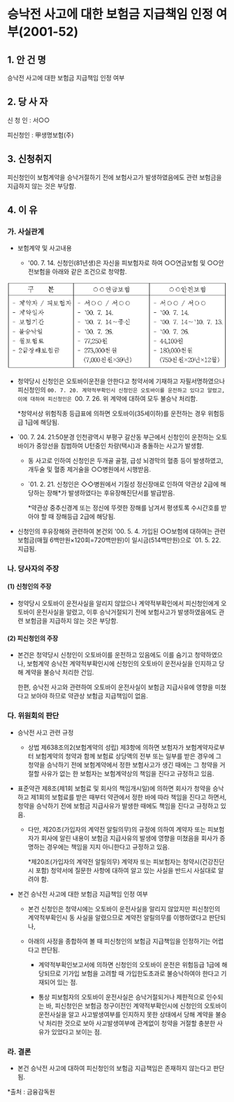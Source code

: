# 승낙전 사고에 대한 보험금 지급책임 인정 여부(2001-52)


## 1. 안 건 명
승낙전 사고에 대한 보험금 지급책임 인정 여부


## 2. 당 사 자

신 청 인 : 서○○

피신청인 : 甲생명보험(주)


## 3. 신청취지

피신청인이 보험계약을 승낙거절하기 전에 보험사고가 발생하였음에도 관련 보험금을 지급하지 않는 것은 부당함.


## 4. 이   유

### 가. 사실관계

* 보험계약 및 사고내용

  * '00. 7. 14. 신청인(81년생)은 자신을 피보험자로 하여 ○○연금보험 및 ○○안전보험을 아래와 같은 조건으로 청약함. 

![alt image](https://raw.githubusercontent.com/aijinet/bodoc-claim-contents/master/contents/images/74_1.PNG)

<!--     
구    분 
○○연금보험
○○안전보험
 - 계약자 / 피보험자
 - 계약일자
 - 보험기간
 - 불승낙일
 - 월보험료
 - 2급장해보험금

 - 서○○ / 서○○
 - `00. 7. 14.
 - `00. 7. 14～종신
 - `00. 7. 26.
 - 77,250원
 - 273,000천원
   (7,000천원×39년)
 - 서○○ / 서○○
 - `00. 7. 14.
 - `00. 7. 14～`10. 7. 13.
 - `00. 7. 26.
 - 44,100원
 - 180,000천원
   (750천원×20년×12월)
-->

       
  * 청약당시 신청인은 오토바이운전을 안한다고 청약서에 기재하고 자필서명하였으나 피신청인의 `00. 7. 20. 계약적부확인시 신청인은 오토바이를 운전하고 있다고 알렸고, 이에 대하여 피신청인은 `00. 7. 26. 위 계약에 대하여 모두 불승낙 처리함.

      *청약서상 위험직종 등급표에 의하면 오토바이(35세이하)를 운전하는 경우 위험등급 1급에 해당됨.
       
  * `00. 7. 24. 21:50분경 인천광역시 부평구 갈산동 부근에서 신청인이 운전하는 오토바이가 중앙선을 침범하여 U턴중인 차량(택시)과 충돌하는 사고가 발생함.

    * 동 사고로 인하여 신청인은 두개골 골절, 급성 뇌경막의 혈종 등이 발생하였고, 개두술 및 혈종 제거술을 ○○병원에서 시행받음.

    * `01. 2. 21. 신청인은 ◇◇병원에서 기질성 정신장애로 인하여 약관상 2급에 해당하는 장해*가 발생하였다는 후유장해진단서를 발급받음.

      *약관상 중추신경계 또는 정신에 뚜렷한 장해를 남겨서 평생토록 수시간호를 받아야 할 때 장해등급 2급에 해당됨. 

  * 신청인의 후유장해와 관련하여 본건외 '00. 5. 4. 가입된 ○○보험에 대하여는 관련 보험금(매월 6백만원×120회=720백만원)이 일시금(514백만원)으로 `01. 5. 22. 지급됨.


### 나. 당사자의 주장

####   (1) 신청인의 주장

* 청약당시 오토바이 운전사실을 알리지 않았으나 계약적부확인에서 피신청인에게 오토바이 운전사실을 알렸고, 이후 승낙거절되기 전에 보험사고가 발생하였음에도 관련  보험금을 지급하지 않는 것은 부당함.

####  (2) 피신청인의 주장

* 본건은 청약당시 신청인이 오토바이를 운전하고 있음에도 이를 숨기고 청약하였으나, 보험계약 승낙전 계약적부확인시에 신청인의 오토바이 운전사실을 인지하고 당해 계약을  불승낙 처리한 건임.

  한편, 승낙전 사고와 관련하여 오토바이 운전사실이 보험금 지급사유에 영향을 미쳤다고 보아야 하므로 약관상 보험금 지급책임이 없음.

### 다. 위원회의 판단

* 승낙전 사고 관련 규정

    * 상법 제638조의2(보험계약의 성립) 제3항에 의하면 보험자가 보험계약자로부터 보험계약의 청약과 함께 보험료 상당액의 전부 또는 일부를 받은 경우에 그 청약을 승낙하기 전에 보험계약에서 정한 보험사고가 생긴 때에는 그 청약을 거절할 사유가 없는 한 보험자는 보험계약상의 책임을 진다고 규정하고 있음.

* 표준약관 제8조(제1회 보험료 및 회사의 책임개시일)에 의하면 회사가 청약을 승낙하고 제1회의 보험료를 받은 때부터 약관에서 정한 바에 따라 책임을 진다고 하면서, 청약을 승낙하기 전에 보험금 지급사유가 발생한 때에도 책임을 진다고 규정하고 있음.

    * 다만, 제20조(가입자의 계약전 알릴의무)의 규정에 의하여 계약자 또는 피보험자가 회사에 알린 내용이 보험금 지급사유의 발생에 영향을 미쳤음을 회사가 증명하는 경우에는 책임을 지지 아니한다고 규정하고 있음.

      *제20조(가입자의 계약전 알릴의무)
           계약자 또는 피보험자는 청약시(건강진단시 포함) 청약서에 질문한 사항에 대하여 알고 있는 사실을 반드시 사실대로 알려야 함.

* 본건 승낙전 사고에 대한 보험금 지급책임 인정 여부

  * 본건 신청인은 청약시에는 오토바이 운전사실을 알리지 않았지만 피신청인의 계약적부확인시 동 사실을 알렸으므로 계약전 알릴의무를 이행하였다고 판단되나, 
 
  * 아래의 사정을 종합하여 볼 때 피신청인의 보험금 지급책임을 인정하기는 어렵다고 판단됨.

       - 계약적부확인보고서에 의하면 신청인의 오토바이 운전은 위험등급 1급에 해당되므로 기가입 보험을 고려할 때 가입한도초과로 불승낙하여야 한다고 기재되어 있는 점.

      - 통상 피보험자의 오토바이 운전사실은 승낙거절되거나 제한적으로 인수되는 바, 피신청인은 보험금 청구이전인 계약적부확인시에 신청인의 오토바이 운전사실을 알고 사고발생여부를 인지하지 못한 상태에서 당해 계약을 불승낙 처리한 것으로 보아 사고발생여부에 관계없이 청약을 거절할 충분한 사유가 있었다고 보이는 점.


### 라. 결론 
* 본건 승낙전 사고에 대하여 피신청인의 보험금 지급책임은 존재하지 않는다고 판단됨. 

*출처 : 금융감독원